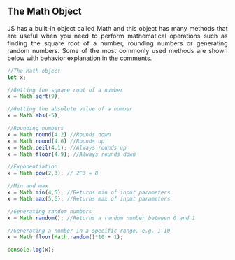 <h2>The Math Object</h2>

<p align = "justify">
    JS has a built-in object called Math and this object has many methods that are useful when you need to perform mathematical operations such as finding the square root of a number, rounding numbers or generating random numbers. Some of the most commonly used methods are shown below with behavior explanation in the comments.
 </p>

 ```Javascript
 //The Math object
let x;

//Getting the square root of a number
x = Math.sqrt(9);

//Getting the absolute value of a number
x = Math.abs(-5);

//Rounding numbers
x = Math.round(4.2) //Rounds down
x = Math.round(4.6) //Rounds up
x = Math.ceil(4.1); //Always rounds up
x = Math.floor(4.9); //Always rounds down

//Exponentiation
x = Math.pow(2,3); // 2^3 = 8

//Min and max
x = Math.min(4,5); //Returns min of input parameters 
x = Math.max(5,6); //Returns max of input parameters

//Generating random numbers
x = Math.random(); //Returns a random number between 0 and 1

//Generating a number in a specific range, e.g. 1-10
x = Math.floor(Math.random()*10 + 1);

console.log(x);
```